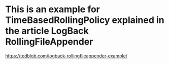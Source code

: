 # This is an example for TimeBasedRollingPolicy explained in the article LogBack RollingFileAppender
https://tedblob.com/logback-rollingfileappender-example/
